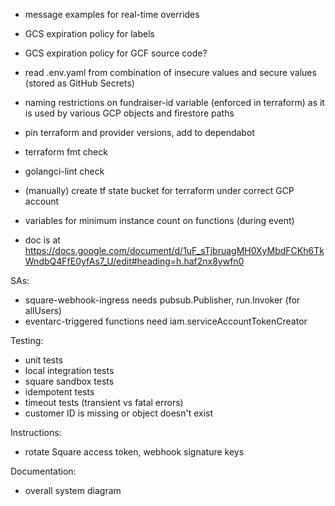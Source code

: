 * message examples for real-time overrides

* GCS expiration policy for labels
* GCS expiration policy for GCF source code?

* read .env.yaml from combination of insecure values and secure values (stored as GitHub Secrets)
* naming restrictions on fundraiser-id variable (enforced in terraform) as it is used by various GCP objects and firestore paths

* pin terraform and provider versions, add to dependabot
* terraform fmt check
* golangci-lint check

* (manually) create tf state bucket for terraform under correct GCP account

* variables for minimum instance count on functions (during event)

* doc is at https://docs.google.com/document/d/1uF_sTjbruagMH0XyMbdFCKh6TkWndbQ4FfE0yfAs7_U/edit#heading=h.haf2nx8ywfn0

SAs:
* square-webhook-ingress needs pubsub.Publisher, run.Invoker (for allUsers)
* eventarc-triggered functions need iam.serviceAccountTokenCreator

Testing:
* unit tests
* local integration tests
* square sandbox tests
* idempotent tests
* timeout tests (transient vs fatal errors)
* customer ID is missing or object doesn't exist

Instructions:
* rotate Square access token, webhook signature keys

Documentation:
* overall system diagram
